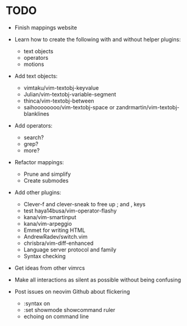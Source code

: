 TODO
================================================
- Finish mappings website

- Learn how to create the following with and without helper plugins:
	- text objects
	- operators
	- motions

- Add text objects:
	- vimtaku/vim-textobj-keyvalue
	- Julian/vim-textobj-variable-segment
	- thinca/vim-textobj-between
	- saihoooooooo/vim-textobj-space or zandrmartin/vim-textobj-blanklines

- Add operators:
	- search?
	- grep?
	- more?

- Refactor mappings:
	- Prune and simplify
	- Create submodes

- Add other plugins:
	- Clever-f and clever-sneak to free up ; and , keys
	- test haya14busa/vim-operator-flashy
	- kana/vim-smartinput
	- kana/vim-arpeggio
	- Emmet for writing HTML
	- AndrewRadev/switch.vim
	- chrisbra/vim-diff-enhanced
	- Language server protocol and family
	- Syntax checking

- Get ideas from other vimrcs

- Make all interactions as silent as possible without being confusing

- Post issues on neovim Github about flickering
	- :syntax on
	- :set showmode showcommand ruler
	- echoing on command line
